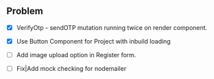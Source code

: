 ## Problem
- [x] VerifyOtp - sendOTP mutation running twice on render component.
- [x] Use Button Component for Project with inbuild loading
- [ ] Add image upload option in Register form.
- [ ] Fix|Add mock checking for nodemailer <sendOTP>

